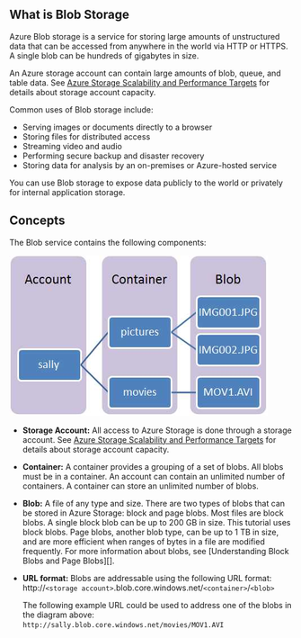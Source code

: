 ## <a name="what-is"> </a>What is Blob Storage

Azure Blob storage is a service for storing large amounts of
unstructured data that can be accessed from anywhere in the world via
HTTP or HTTPS. A single blob can be hundreds of gigabytes in size. 

An Azure storage account can contain large amounts of blob, queue, and table data. See [Azure Storage Scalability and Performance Targets](http://msdn.microsoft.com/en-us/library/dn249410.aspx) for details about storage account capacity.

Common uses of Blob storage include:

-   Serving images or documents directly to a browser
-   Storing files for distributed access
-   Streaming video and audio
-   Performing secure backup and disaster recovery
-   Storing data for analysis by an on-premises or Azure-hosted
    service

You can use Blob storage to expose data publicly to the world or
privately for internal application storage.

## <a name="concepts"> </a>Concepts

The Blob service contains the following components:

![Blob1][Blob1]

-   **Storage Account:** All access to Azure Storage is done
    through a storage account. See [Azure Storage Scalability and Performance Targets](http://msdn.microsoft.com/en-us/library/dn249410.aspx) for details about storage account capacity.

-   **Container:** A container provides a grouping of a set of blobs.
    All blobs must be in a container. An account can contain an
    unlimited number of containers. A container can store an unlimited
    number of blobs.

-   **Blob:** A file of any type and size. There are two types of blobs
    that can be stored in Azure Storage: block and page blobs.
    Most files are block blobs. A single block blob can be up to 200 GB
    in size. This tutorial uses block blobs. Page blobs, another blob
    type, can be up to 1 TB in size, and are more efficient when ranges
    of bytes in a file are modified frequently. For more information
    about blobs, see [Understanding Block Blobs and Page Blobs][].

-   **URL format:** Blobs are addressable using the following URL
    format:   
    http://`<storage
    account>`.blob.core.windows.net/`<container>`/`<blob>`  
      
    The following example URL could be used to address one of the blobs in the
    diagram above:  
    `http://sally.blob.core.windows.net/movies/MOV1.AVI`


[Blob1]: ./media/howto-blob-storage/blob1.jpg

